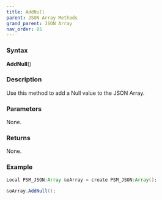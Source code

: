 ```yaml
---
title: AddNull
parent: JSON Array Methods
grand_parent: JSON Array
nav_order: 85
---
```


### [](#header-3)Syntax

**AddNull**()

### [](#header-3)Description

Use this method to add a Null value to the JSON Array.

### [](#header-3)Parameters

None.

### [](#header-3)Returns

None.

### [](#header-3)Example

```java
Local PSM_JSON:Array &oArray = create PSM_JSON:Array();
   
&oArray.AddNull();
```
